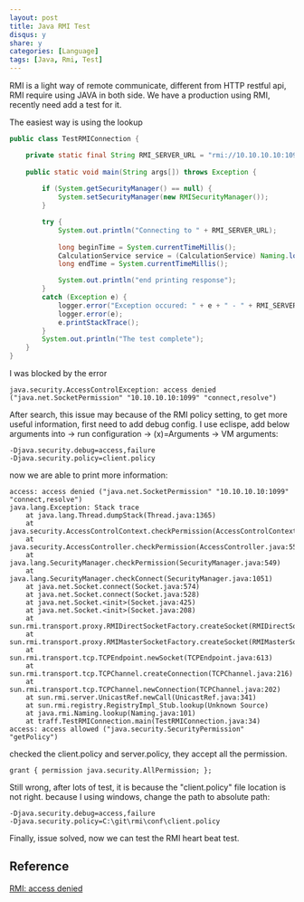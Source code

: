 ```yaml
---
layout: post
title: Java RMI Test
disqus: y
share: y
categories: [Language]
tags: [Java, Rmi, Test]
---
```


RMI is a light way of remote communicate, different from HTTP restful api, RMI require using JAVA in both side. We have a production using RMI, recently need add a test for it.

The easiest way is using the lookup
```java
public class TestRMIConnection {

	private static final String RMI_SERVER_URL = "rmi://10.10.10.10:1099/RMI_SERVICE";
	   
	public static void main(String args[]) throws Exception {	
		
        if (System.getSecurityManager() == null) {
            System.setSecurityManager(new RMISecurityManager());
        }

        try {
            System.out.println("Connecting to " + RMI_SERVER_URL);
            
            long beginTime = System.currentTimeMillis();
            CalculationService service = (CalculationService) Naming.lookup(RMI_SERVER_URL);
            long endTime = System.currentTimeMillis();

            System.out.println("end printing response"); 
        }
        catch (Exception e) {
            logger.error("Exception occured: " + e + " - " + RMI_SERVER_URL);
            logger.error(e);
            e.printStackTrace();
        }
        System.out.println("The test complete");
    }
}

```

I was blocked by the error
```
java.security.AccessControlException: access denied ("java.net.SocketPermission" "10.10.10.10:1099" "connect,resolve")
```

After search, this issue may because of the RMI policy setting, to get more useful information, first need to add debug config. I use eclispe, add below arguments into -> run configuration -> (x)=Arguments -> VM arguments:
```
-Djava.security.debug=access,failure
-Djava.security.policy=client.policy
```

now we are able to print more information:
```
access: access denied ("java.net.SocketPermission" "10.10.10.10:1099" "connect,resolve")
java.lang.Exception: Stack trace
	at java.lang.Thread.dumpStack(Thread.java:1365)
	at java.security.AccessControlContext.checkPermission(AccessControlContext.java:362)
	at java.security.AccessController.checkPermission(AccessController.java:559)
	at java.lang.SecurityManager.checkPermission(SecurityManager.java:549)
	at java.lang.SecurityManager.checkConnect(SecurityManager.java:1051)
	at java.net.Socket.connect(Socket.java:574)
	at java.net.Socket.connect(Socket.java:528)
	at java.net.Socket.<init>(Socket.java:425)
	at java.net.Socket.<init>(Socket.java:208)
	at sun.rmi.transport.proxy.RMIDirectSocketFactory.createSocket(RMIDirectSocketFactory.java:40)
	at sun.rmi.transport.proxy.RMIMasterSocketFactory.createSocket(RMIMasterSocketFactory.java:147)
	at sun.rmi.transport.tcp.TCPEndpoint.newSocket(TCPEndpoint.java:613)
	at sun.rmi.transport.tcp.TCPChannel.createConnection(TCPChannel.java:216)
	at sun.rmi.transport.tcp.TCPChannel.newConnection(TCPChannel.java:202)
	at sun.rmi.server.UnicastRef.newCall(UnicastRef.java:341)
	at sun.rmi.registry.RegistryImpl_Stub.lookup(Unknown Source)
	at java.rmi.Naming.lookup(Naming.java:101)
	at traff.TestRMIConnection.main(TestRMIConnection.java:34)
access: access allowed ("java.security.SecurityPermission" "getPolicy")
```

checked the client.policy and server.policy, they accept all the permission.
```
grant { permission java.security.AllPermission; };
```

Still wrong, after lots of test, it is because the "client.policy" file location is not right. because I using windows, change the path to absolute path:
```
-Djava.security.debug=access,failure
-Djava.security.policy=C:\git\rmi\conf\client.policy
```

Finally, issue solved, now we can test the RMI heart beat test.

Reference
---------
[RMI: access denied](https://community.oracle.com/thread/1177999?start=0)
